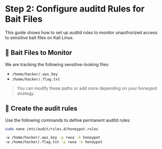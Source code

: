 # Step 2: Configure auditd Rules for Bait Files

This guide shows how to set up auditd rules to monitor unauthorized access to sensitive bait files on Kali Linux.

## 🎯 Bait Files to Monitor

We are tracking the following sensitive-looking files:

- `/home/hacker/.aws_key`
- `/home/hacker/.flag.txt`

> You can modify these paths or add more depending on your honeypot strategy.

## 🔧 Create the audit rules

Use the following commands to define permanent auditd rules:

```bash
sudo nano /etc/audit/rules.d/honeypot.rules

-w /home/hacker/.aws_key -p rwxa -k honeypot
-w /home/hacker/.flag.txt -p rwxa -k honeypot
